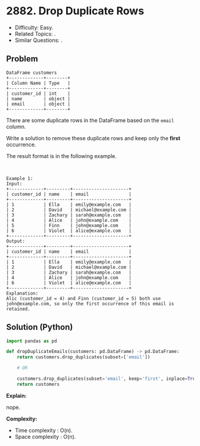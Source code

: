 # 2882. Drop Duplicate Rows

- Difficulty: Easy.
- Related Topics: .
- Similar Questions: .

## Problem

```
DataFrame customers
+-------------+--------+
| Column Name | Type   |
+-------------+--------+
| customer_id | int    |
| name        | object |
| email       | object |
+-------------+--------+
```

There are some duplicate rows in the DataFrame based on the ```email``` column.

Write a solution to remove these duplicate rows and keep only the **first** occurrence.

The result format is in the following example.

 
```
Example 1:
Input:
+-------------+---------+---------------------+
| customer_id | name    | email               |
+-------------+---------+---------------------+
| 1           | Ella    | emily@example.com   |
| 2           | David   | michael@example.com |
| 3           | Zachary | sarah@example.com   |
| 4           | Alice   | john@example.com    |
| 5           | Finn    | john@example.com    |
| 6           | Violet  | alice@example.com   |
+-------------+---------+---------------------+
Output:  
+-------------+---------+---------------------+
| customer_id | name    | email               |
+-------------+---------+---------------------+
| 1           | Ella    | emily@example.com   |
| 2           | David   | michael@example.com |
| 3           | Zachary | sarah@example.com   |
| 4           | Alice   | john@example.com    |
| 6           | Violet  | alice@example.com   |
+-------------+---------+---------------------+
Explanation:
Alic (customer_id = 4) and Finn (customer_id = 5) both use john@example.com, so only the first occurrence of this email is retained.
```


## Solution (Python)

```python
import pandas as pd

def dropDuplicateEmails(customers: pd.DataFrame) -> pd.DataFrame:
    return customers.drop_duplicates(subset=['email'])

    # OR

    customers.drop_duplicates(subset='email', keep='first', inplace=True)
    return customers
```

**Explain:**

nope.

**Complexity:**

* Time complexity : O(n).
* Space complexity : O(n).
